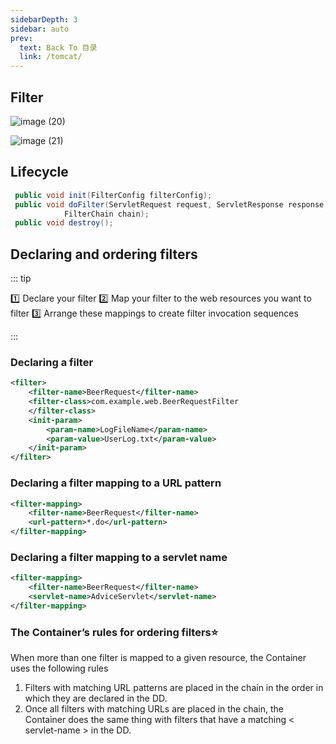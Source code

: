 ```yaml
---
sidebarDepth: 3
sidebar: auto
prev:
  text: Back To 目录
  link: /tomcat/
---
```




## Filter

![image (20)](https://gitee.com/q10viking/PictureRepos/raw/master/images//202112061803042.jpg)

![image (21)](https://gitee.com/q10viking/PictureRepos/raw/master/images//202112061915519.jpg)

## Lifecycle

```java
 public void init(FilterConfig filterConfig);
 public void doFilter(ServletRequest request, ServletResponse response,
            FilterChain chain);
 public void destroy();
```

## Declaring and ordering filters

::: tip

:one: Declare your filter
:two: Map your filter to the web resources you want to filter
:three: Arrange these mappings to create filter invocation sequences

:::

### Declaring a filter

```xml
<filter>
    <filter-name>BeerRequest</filter-name>
    <filter-class>com.example.web.BeerRequestFilter
    </filter-class>
    <init-param>
        <param-name>LogFileName</param-name>
        <param-value>UserLog.txt</param-value>
    </init-param>
</filter>
```

### Declaring a filter mapping to a URL pattern

```xml
<filter-mapping>
    <filter-name>BeerRequest</filter-name>
    <url-pattern>*.do</url-pattern>
</filter-mapping>
```

### Declaring a filter mapping to a servlet name

```xml
<filter-mapping>
    <filter-name>BeerRequest</filter-name>
    <servlet-name>AdviceServlet</servlet-name>
</filter-mapping>
```

### The Container’s rules for ordering filters:star:

When more than one filter is mapped to a given resource, the Container uses the following rules

1. Filters with matching URL patterns are placed in the chain in the order in which they are declared in the DD.
2. Once all filters with matching URLs are placed in the chain, the Container does the same thing with filters that have a matching < servlet-name > in the DD.

